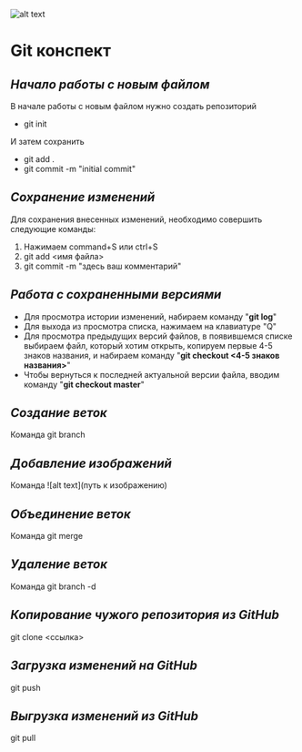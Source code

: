 ![alt text](https://git-scm.com/images/logo@2x.png)
# Git конспект

## *Начало работы с новым файлом*
В начале работы с новым файлом нужно создать репозиторий 
* git init

И затем сохранить
* git add .
* git commit -m "initial commit"

## *Сохранение изменений*
Для сохранения внесенных изменений, необходимо совершить следующие команды:
1. Нажимаем command+S или ctrl+S
2. git add <имя файла>
3. git commit -m "здесь ваш комментарий"

## *Работа с сохраненными версиями*
* Для просмотра истории изменений, набираем команду "**git log**"
* Для выхода из просмотра списка, нажимаем на клавиатуре "Q"
* Для просмотра предыдущих версий файлов, в появившемся списке выбираем файл, который хотим открыть, копируем первые 4-5 знаков названия, и набираем команду "**git checkout <4-5 знаков названия>**"
* Чтобы вернуться к последней актуальной версии файла, вводим команду "**git checkout master**"
## *Создание веток*
Команда git branch <name>
## *Добавление изображений*
Команда ![alt text](путь к изображению)
## *Объединение веток*
Команда git merge <branch name>
## *Удаление веток*
Команда git branch -d <branch name>
## *Копирование чужого репозитория из GitHub*
git clone <ссылка>
## *Загрузка изменений на GitHub*
git push
## *Выгрузка изменений из GitHub*
git pull
